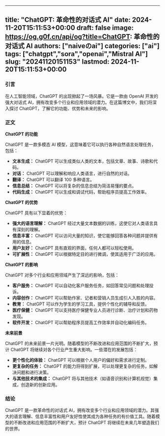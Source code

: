 
---
title: "ChatGPT: 革命性的对话式 AI"
date: 2024-11-20T15:11:53+00:00
draft: false
image: https://og.g0f.cn/api/og?title=ChatGPT: 革命性的对话式 AI
authors: ["naiveのai"]
categories: ["ai"]
tags: ["chatgpt","sora","openai","Mistral AI"]
slug: "20241120151153"
lastmod: 2024-11-20T15:11:53+00:00
---
### 引言

在人工智能领域，ChatGPT 的出现掀起了一场风暴。它是一款由 OpenAI 开发的强大对话式 AI，拥有改变多个行业和应用领域的潜力。在这篇博文中，我们将深入探讨 ChatGPT，了解它的功能、优势和未来的影响。

### 正文

**ChatGPT 的功能**

ChatGPT 是一款多模态 AI 模型，这意味着它可以执行各种自然语言处理任务，包括：

- **文本生成：** ChatGPT 可以生成类似人类的文本，包括文章、故事、诗歌和代码。
- **对话：** ChatGPT 可以理解和响应人类语言，进行自然的对话。
- **翻译：** ChatGPT 可以翻译 100 多种语言。
- **信息总结：** ChatGPT 可以将复杂的信息总结为简洁易懂的要点。
- **代码生成：** ChatGPT 可以生成和调试代码，帮助程序员提高工作效率。

**ChatGPT 的优势**

ChatGPT 具有以下显着的优势：

- **强大的语言理解：** ChatGPT 经过大量文本数据的训练，这使它对人类语言具有深刻的理解。
- **信息丰富：** ChatGPT 可以访问大量的知识，使它能够回答各种问题并提供有用的信息。
- **用户友好：** ChatGPT 具有直观的界面，任何人都可以轻松使用。
- **可扩展性：** ChatGPT 可以根据特定目的进行微调，使其适用于广泛的应用。

**ChatGPT 的影响**

ChatGPT 对多个行业和应用领域产生了深远的影响，包括：

- **客户服务：** ChatGPT 可以自动化客户服务任务，如回答常见问题和处理投诉。
- **内容创作：** ChatGPT 可以帮助作家、记者和营销人员生成引人入胜的内容。
- **教育：** ChatGPT 可以作为学生的学习工具，提供个性化的辅导和反馈。
- **医疗保健：** ChatGPT 可以支持医疗保健专业人员进行诊断、治疗计划和药物发现。
- **软件开发：** ChatGPT 可以帮助程序员提高工作效率并自动化编码任务。

**未来前景**

ChatGPT 的未来前景一片光明。随着模型的不断改进和应用范围的不断扩大，预计 ChatGPT 将继续对各个行业产生重大影响。一些潜在的发展包括：

- **更个性化的体验：** ChatGPT 可以根据个人用户的偏好和需求进行定制。
- **更复杂的任务：** ChatGPT 的能力将得到扩展，可以处理更复杂的任务，如解决问题和进行决策。
- **与其他技术的集成：** ChatGPT 将与其他技术（如语音识别和计算机视觉）集成，创造新的创新应用。

### 结论

ChatGPT 是一款革命性的对话式 AI，拥有改变多个行业和应用领域的潜力。其强大的语言理解、信息丰富性和用户友好性使其成为各种任务的有价值工具。随着模型的不断改进和应用范围的不断扩大，预计 ChatGPT 将继续在未来几年塑造我们的世界。